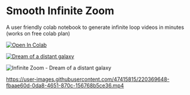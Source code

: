 # Smooth Infinite Zoom  

A user friendly colab notebook to generate infinite loop videos in minutes (works on free colab plan)

<a target="_blank" href="https://colab.research.google.com/github/BalintKomjati/smooth-infinite-zoom/blob/main/smooth_infinite_zoom.ipynb">
  <img src="https://colab.research.google.com/assets/colab-badge.svg" alt="Open In Colab"/>
</a>

[![Dream of a distant galaxy](https://user-images.githubusercontent.com/47415815/220371698-b1c7771b-fad9-4cb3-828f-c8466693f953.png)](https://www.youtube.com/watch?v=MPgv9qfpTuo&feature=youtu.be "Dream of a distant galaxy")




![Infinite Zoom - Dream of a distant galaxy](https://user-images.githubusercontent.com/47415815/220371698-b1c7771b-fad9-4cb3-828f-c8466693f953.png)


https://user-images.githubusercontent.com/47415815/220369648-fbaae60d-0da8-4651-870c-156768b5ce36.mp4

